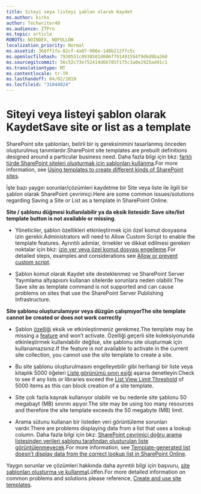 ```yaml
---
title: Siteyi veya listeyi şablon olarak Kaydet
ms.author: kirks
author: Techwriter40
ms.audience: ITPro
ms.topic: article
ROBOTS: NOINDEX, NOFOLLOW
localization_priority: Normal
ms.assetid: 368ff1fa-82cf-4a07-986e-140b212ffc5c
ms.openlocfilehash: 7930551c0938501d006f791491594f9d6d9ba260
ms.sourcegitcommit: 56c52c73e752414d66785f175c3a0e2925ad41c1
ms.translationtype: MT
ms.contentlocale: tr-TR
ms.lasthandoff: 04/02/2019
ms.locfileid: "31044024"
---
```

# <a name="save-site-or-list-as-a-template"></a><span data-ttu-id="b097b-102">Siteyi veya listeyi şablon olarak Kaydet</span><span class="sxs-lookup"><span data-stu-id="b097b-102">Save site or list as a template</span></span>

<span data-ttu-id="b097b-103">SharePoint site şablonları, belirli bir iş gereksinimini tasarlanmış önceden oluşturulmuş tanımlardır.</span><span class="sxs-lookup"><span data-stu-id="b097b-103">SharePoint site templates are prebuilt definitions designed around a particular business need.</span></span> <span data-ttu-id="b097b-104">Daha fazla bilgi için bkz: [farklı türde SharePoint siteleri oluşturmak için şablonları kullanma](https://support.office.com/en-us/article/using-templates-to-create-different-kinds-of-sharepoint-sites-449eccec-ff99-4cf3-b62e-dcfee37e8da4).</span><span class="sxs-lookup"><span data-stu-id="b097b-104">For more information, see [Using templates to create different kinds of SharePoint sites](https://support.office.com/en-us/article/using-templates-to-create-different-kinds-of-sharepoint-sites-449eccec-ff99-4cf3-b62e-dcfee37e8da4).</span></span>

<span data-ttu-id="b097b-105">İşte bazı yaygın sorunlar/çözümleri kaydetme bir Site veya liste ile ilgili bir şablon olarak SharePoint çevrimiçi.</span><span class="sxs-lookup"><span data-stu-id="b097b-105">Here are some common issues/solutions regarding Saving a Site or List as a template in SharePoint Online.</span></span>

<span data-ttu-id="b097b-106">**Site / şablonu düğmesi kullanılabilir ya da eksik listesidir**.</span><span class="sxs-lookup"><span data-stu-id="b097b-106">**Save site/list template button is not available or missing**.</span></span> 

- <span data-ttu-id="b097b-107">Yöneticiler, şablon özellikleri etkinleştirmek için özel komut dosyasına izin gerekir.</span><span class="sxs-lookup"><span data-stu-id="b097b-107">Administrators will need to Allow Custom Script to enable the template features.</span></span> <span data-ttu-id="b097b-108">Ayrıntılı adımlar, örnekler ve dikkat edilmesi gereken noktalar için bkz: [izin ver veya özel komut dosyası engelleme](https://docs.microsoft.com/en-us/sharepoint/allow-or-prevent-custom-script).</span><span class="sxs-lookup"><span data-stu-id="b097b-108">For detailed steps, examples and considerations see [Allow or prevent custom script](https://docs.microsoft.com/en-us/sharepoint/allow-or-prevent-custom-script).</span></span>


- <span data-ttu-id="b097b-109">Şablon komut olarak Kaydet site desteklenmez ve SharePoint Server Yayımlama altyapısını kullanan sitelerde sorunlara neden olabilir.</span><span class="sxs-lookup"><span data-stu-id="b097b-109">The Save site as template command is not supported and can cause problems on sites that use the SharePoint Server Publishing Infrastructure.</span></span>


**<span data-ttu-id="b097b-110">Site şablonu oluşturulamıyor veya düzgün çalışmıyor</span><span class="sxs-lookup"><span data-stu-id="b097b-110">The site template cannot be created or does not work correctly</span></span>**

- <span data-ttu-id="b097b-111">Şablon [özelliği](https://social.technet.microsoft.com/wiki/contents/articles/14423.sharepoint-2013-existing-features-guid.aspx) eksik ve etkinleştirmeniz gerekmez.</span><span class="sxs-lookup"><span data-stu-id="b097b-111">The template may be missing a [feature](https://social.technet.microsoft.com/wiki/contents/articles/14423.sharepoint-2013-existing-features-guid.aspx) and won’t activate.</span></span> <span data-ttu-id="b097b-112">Özelliği geçerli site koleksiyonunda etkinleştirmek kullanılabilir değilse, site şablonu site oluşturmak için kullanamazsınız.</span><span class="sxs-lookup"><span data-stu-id="b097b-112">If the feature is not available to activate in the current site collection, you cannot use the site template to create a site.</span></span>


- <span data-ttu-id="b097b-113">Bu site şablonu oluşturulmasını engelleyebilir gibi herhangi bir liste veya kitaplık 5000 öğeleri [Liste görünümü sınırı eşiği](https://support.office.com/en-us/article/Manage-large-lists-and-libraries-in-SharePoint-B8588DAE-9387-48C2-9248-C24122F07C59) aşarsa denetleyin.</span><span class="sxs-lookup"><span data-stu-id="b097b-113">Check to see if any lists or libraries exceed the [List View Limit Threshold](https://support.office.com/en-us/article/Manage-large-lists-and-libraries-in-SharePoint-B8588DAE-9387-48C2-9248-C24122F07C59) of 5000 items as this can block creation of a site template.</span></span>


- <span data-ttu-id="b097b-114">Site çok fazla kaynak kullanıyor olabilir ve bu nedenle site şablonu 50 megabayt (MB) sınırını aşıyor.</span><span class="sxs-lookup"><span data-stu-id="b097b-114">The site may be using too many resources and therefore the site template exceeds the 50 megabyte (MB) limit.</span></span>


- <span data-ttu-id="b097b-115">Arama sütunu kullanan bir listeden veri görüntüleme sorunları vardır.</span><span class="sxs-lookup"><span data-stu-id="b097b-115">There are problems displaying data from a list that uses a lookup column.</span></span> <span data-ttu-id="b097b-116">Daha fazla bilgi için bkz: [SharePoint çevrimiçi doğru arama listesinden verileri şablonu tarafından oluşturulan liste görüntülenmeyecek](https://support.office.com/en-us/article/template-generated-list-doesn-t-display-correct-data-for-a-column-in-sharepoint-online-20430b62-e40c-4f6f-8889-aa24e80d605a).</span><span class="sxs-lookup"><span data-stu-id="b097b-116">For more information, see [Template-generated list doesn’t display data from the correct lookup list in SharePoint Online](https://support.office.com/en-us/article/template-generated-list-doesn-t-display-correct-data-for-a-column-in-sharepoint-online-20430b62-e40c-4f6f-8889-aa24e80d605a).</span></span>


<span data-ttu-id="b097b-117">Yaygın sorunlar ve çözümleri hakkında daha ayrıntılı bilgi için başvuru, [site şablonları oluşturma ve kullanma](https://support.office.com/en-us/article/Create-and-use-site-templates-60371B0F-00E0-4C49-A844-34759EBDD989)Lütfen.</span><span class="sxs-lookup"><span data-stu-id="b097b-117">For more detailed information on common problems and solutions please reference, [Create and use site templates](https://support.office.com/en-us/article/Create-and-use-site-templates-60371B0F-00E0-4C49-A844-34759EBDD989).</span></span>

